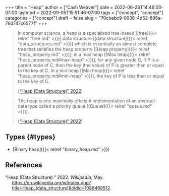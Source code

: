 +++
title = "Heap"
author = ["Cash Weaver"]
date = 2022-06-28T14:46:00-07:00
lastmod = 2022-09-05T15:51:46-07:00
tags = ["concept", "concept"]
categories = ["concept"]
draft = false
slug = "70cbebc9-8936-4d52-885a-76d747c6577f"
+++

> In computer science, a heap is a specialized tree-based [[tree]({{< relref "tree.md" >}})] data structure [[data structure]({{< relref "data_structures.md" >}})] which is essentially an almost complete tree that satisfies the heap property [[Heap property]({{< relref "heap_property.md" >}})]: in a max heap [[Max heap]({{< relref "heap_property.md#max-heap" >}})], for any given node C, if P is a parent node of C, then the key (the value) of P is greater than or equal to the key of C. In a min heap [[Min heap]({{< relref "heap_property.md#min-heap" >}})], the key of P is less than or equal to the key of C.
>
> (<a href="#citeproc_bib_item_1">“Heap (Data Structure)” 2022</a>)

<!--quoteend-->

> The heap is one maximally efficient implementation of an abstract data type called a priority queue [[Queue]({{< relref "queue.md" >}})].
>
> (<a href="#citeproc_bib_item_1">“Heap (Data Structure)” 2022</a>)


## Types {#types}

-   [Binary heap]({{< relref "binary_heap.md" >}})

## References

<style>.csl-entry{text-indent: -1.5em; margin-left: 1.5em;}</style><div class="csl-bib-body">
  <div class="csl-entry"><a id="citeproc_bib_item_1"></a>“Heap (Data Structure).” 2022. <i>Wikipedia</i>, May. <a href="https://en.wikipedia.org/w/index.php?title=Heap_(data_structure)&oldid=1088468512">https://en.wikipedia.org/w/index.php?title=Heap_(data_structure)&#38;oldid=1088468512</a>.</div>
</div>
